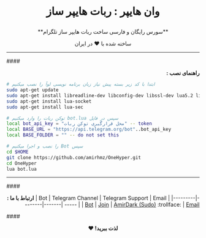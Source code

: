 # <p align="center">**وان هایپر : ربات هایپر ساز**
<p align="center">**سورس رایگان و فارسی ساخت ربات هایپر ساز تلگرام**
<p align="center">ساخته شده با ♥ در ایران

***
####<p align="right">**: راهنمای نصب**

```bash
# ابتدا با کد زیر بسته پیش نیاز زبان برنامه نویسی لوآ را نصب میکنیم
sudo apt-get update
sudo apt-get install libreadline-dev libconfig-dev libssl-dev lua5.2 liblua5.2-dev libevent-dev make unzip git redis-server g++ libjansson-dev libpython-dev expat libexpat1-dev
sudo apt-get install lua-socket
sudo apt-get install lua-sec
```

```bash
# توکن ربات را وارد میکنیم bot.lua سپس در فایل
local bot_api_key = "محل قرارگیری توکن ربات" -- token
local BASE_URL = "https://api.telegram.org/bot"..bot_api_key
local BASE_FOLDER = "" -- do not set this
```

```bash
# را نصب و اجرا میکنیم Bot سپس
cd $HOME
git clone https://github.com/amirhmz/OneHyper.git
cd OneHyper
lua bot.lua
```

***

####<p align="right">**: ارتباط با ما**
| Bot | Telegram Channel | Telegram Support | Email |
|---------|--------|-------| ----- |
| [Bot](https://telegram.me/OneHyperBot) | [Join](https://telegram.me/DarkTeam) | [AmirDark (Sudo)](http://telegram.me/AmirDark) :trollface: | [Email](mailto:amdark77@gmail.com) 

####<p align="center">**♥ !لذت ببرید**
